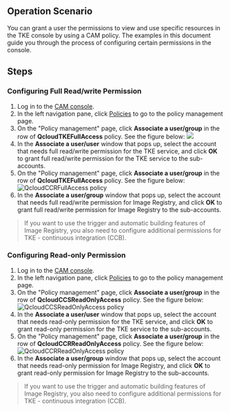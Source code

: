 ## Operation Scenario

You can grant a user the permissions to view and use specific resources in the TKE console by using a CAM policy. The examples in this document guide you through the process of configuring certain permissions in the console.

## Steps

### Configuring Full Read/write Permission

1. Log in to the [CAM console](https://console.cloud.tencent.com/cam/overview).
2. In the left navigation pane, click [Policies](https://console.cloud.tencent.com/cam/policy) to go to the policy management page.
3. On the "Policy management" page, click **Associate a user/group** in the row of **QcloudTKEFullAccess** policy. See the figure below:
![](https://main.qcloudimg.com/raw/4292db018e8c1270ae53cd1c5556479e.png)
4. In the **Associate a user/user** window that pops up, select the account that needs full read/write permission for the TKE service, and click **OK** to grant full read/write permission for the TKE service to the sub-accounts.
5. On the "Policy management" page, click **Associate a user/group** in the row of **QcloudTKEFullAccess** policy. See the figure below:
![QcloudCCRFullAccess policy](https://main.qcloudimg.com/raw/b8ffe32995fba33464c1d6e0fe6e52b2.png)
6. In the **Associate a user/group** window that pops up, select the account that needs full read/write permission for Image Registry, and click **OK** to grant full read/write permission for Image Registry to the sub-accounts.
> If you want to use the trigger and automatic building features of Image Registry, you also need to configure additional permissions for TKE - continuous integration (CCB).

### Configuring Read-only Permission

1. Log in to the [CAM console](https://console.cloud.tencent.com/cam/overview).
2. In the left navigation pane, click [Policies](https://console.cloud.tencent.com/cam/policy) to go to the policy management page.
3. On the "Policy management" page, click **Associate a user/group** in the row of **QcloudCCSReadOnlyAccess** policy. See the figure below:
![QcloudCCSReadOnlyAccess policy](https://main.qcloudimg.com/raw/4da1ff867b9e84397a051890eed5c5ef.png)
4. In the **Associate a user/user** window that pops up, select the account that needs read-only permission for the TKE service, and click **OK** to grant read-only permission for the TKE service to the sub-accounts.
5. On the "Policy management" page, click **Associate a user/group** in the row of **QcloudCCRReadOnlyAccess** policy. See the figure below:
![QcloudCCRReadOnlyAccess policy](https://main.qcloudimg.com/raw/fc41741cd6b054fe7c6370de461d4a0a.png)
6. In the **Associate a user/group** window that pops up, select the account that needs read-only permission for Image Registry, and click **OK** to grant read-only permission for Image Registry to the sub-accounts.
> If you want to use the trigger and automatic building features of Image Registry, you also need to configure additional permissions for TKE - continuous integration (CCB).

